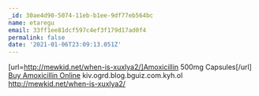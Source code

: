 ```yaml
---
_id: 30ae4d90-5074-11eb-b1ee-9df77eb564bc
name: etaregu
email: 33ff1ee81dcf597c4ef3f179d17ad0f4
permalink: false
date: '2021-01-06T23:09:13.051Z'
---
```

[url=http://mewkid.net/when-is-xuxlya2/]Amoxicillin 500mg Capsules[/url] <a href="http://mewkid.net/when-is-xuxlya2/">Buy Amoxicillin Online</a> kiv.ogrd.blog.bguiz.com.kyh.ol http://mewkid.net/when-is-xuxlya2/
